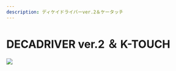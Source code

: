 ```yaml
---
description: ディケイドライバーver.2＆ケータッチ
---
```


# DECADRIVER ver.2 ＆ K-TOUCH

![](https://bandai-a.akamaihd.net/bc/images/shop\_top\_b-toys-shop/20211109\_decadriver\_5gwsxp6f\_0js7xa\_cp\_logo\_decadriver2\_ktouch.png)
